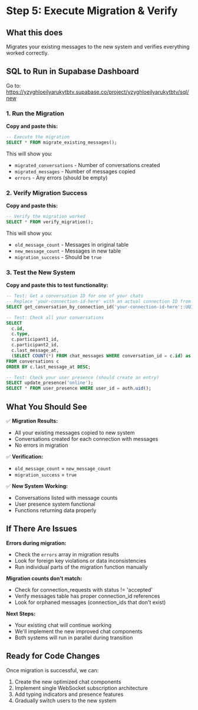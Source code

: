 # Step 5: Execute Migration & Verify

## What this does
Migrates your existing messages to the new system and verifies everything worked correctly.

## SQL to Run in Supabase Dashboard

Go to: https://yzyghloeilyarukytbtv.supabase.co/project/yzyghloeilyarukytbtv/sql/new

### 1. Run the Migration

**Copy and paste this:**

```sql
-- Execute the migration
SELECT * FROM migrate_existing_messages();
```

This will show you:
- `migrated_conversations` - Number of conversations created
- `migrated_messages` - Number of messages copied
- `errors` - Any errors (should be empty)

### 2. Verify Migration Success

**Copy and paste this:**

```sql
-- Verify the migration worked
SELECT * FROM verify_migration();
```

This will show you:
- `old_message_count` - Messages in original table
- `new_message_count` - Messages in new table 
- `migration_success` - Should be `true`

### 3. Test the New System

**Copy and paste this to test functionality:**

```sql
-- Test: Get a conversation ID for one of your chats
-- Replace 'your-connection-id-here' with an actual connection ID from your system
SELECT get_conversation_by_connection_id('your-connection-id-here'::UUID);

-- Test: Check all your conversations
SELECT 
  c.id,
  c.type,
  c.participant1_id,
  c.participant2_id,
  c.last_message_at,
  (SELECT COUNT(*) FROM chat_messages WHERE conversation_id = c.id) as message_count
FROM conversations c
ORDER BY c.last_message_at DESC;

-- Test: Check your user presence (should create an entry)
SELECT update_presence('online');
SELECT * FROM user_presence WHERE user_id = auth.uid();
```

## What You Should See

✅ **Migration Results:**
- All your existing messages copied to new system
- Conversations created for each connection with messages
- No errors in migration

✅ **Verification:**
- `old_message_count` = `new_message_count` 
- `migration_success` = `true`

✅ **New System Working:**
- Conversations listed with message counts
- User presence system functional
- Functions returning data properly

## If There Are Issues

**Errors during migration:**
- Check the `errors` array in migration results
- Look for foreign key violations or data inconsistencies
- Run individual parts of the migration function manually

**Migration counts don't match:**
- Check for connection_requests with status != 'accepted'
- Verify messages table has proper connection_id references
- Look for orphaned messages (connection_ids that don't exist)

**Next Steps:**
- Your existing chat will continue working
- We'll implement the new improved chat components
- Both systems will run in parallel during transition

## Ready for Code Changes

Once migration is successful, we can:
1. Create the new optimized chat components
2. Implement single WebSocket subscription architecture  
3. Add typing indicators and presence features
4. Gradually switch users to the new system